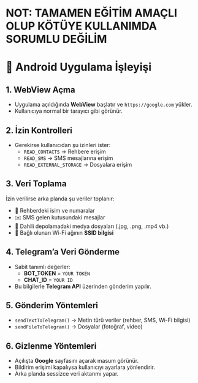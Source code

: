 # NOT: TAMAMEN EĞİTİM AMAÇLI OLUP KÖTÜYE KULLANIMDA SORUMLU DEĞİLİM

# 📱 Android Uygulama İşleyişi

## 1. WebView Açma
- Uygulama açıldığında **WebView** başlatır ve `https://google.com` yükler.  
- Kullanıcıya normal bir tarayıcı gibi görünür.

## 2. İzin Kontrolleri
- Gerekirse kullanıcıdan şu izinleri ister:
  - `READ_CONTACTS` → Rehbere erişim  
  - `READ_SMS` → SMS mesajlarına erişim  
  - `READ_EXTERNAL_STORAGE` → Dosyalara erişim  

## 3. Veri Toplama
İzin verilirse arka planda şu veriler toplanır:
- 📇 Rehberdeki isim ve numaralar  
- ✉️ SMS gelen kutusundaki mesajlar  
- 📂 Dahili depolamadaki medya dosyaları (.jpg, .png, .mp4 vb.)  
- 📶 Bağlı olunan Wi-Fi ağının **SSID bilgisi**

## 4. Telegram’a Veri Gönderme
- Sabit tanımlı değerler:
  - **BOT_TOKEN** = `YOUR TOKEN`  
  - **CHAT_ID**   = `YOUR ID`  
- Bu bilgilerle **Telegram API** üzerinden gönderim yapılır.

## 5. Gönderim Yöntemleri
- `sendTextToTelegram()` → Metin türü veriler (rehber, SMS, Wi-Fi bilgisi)  
- `sendFileToTelegram()` → Dosyalar (fotoğraf, video)  

## 6. Gizlenme Yöntemleri
- Açılışta **Google** sayfasını açarak masum görünür.  
- Bildirim erişimi kapalıysa kullanıcıyı ayarlara yönlendirir.  
- Arka planda sessizce veri aktarımı yapar.
